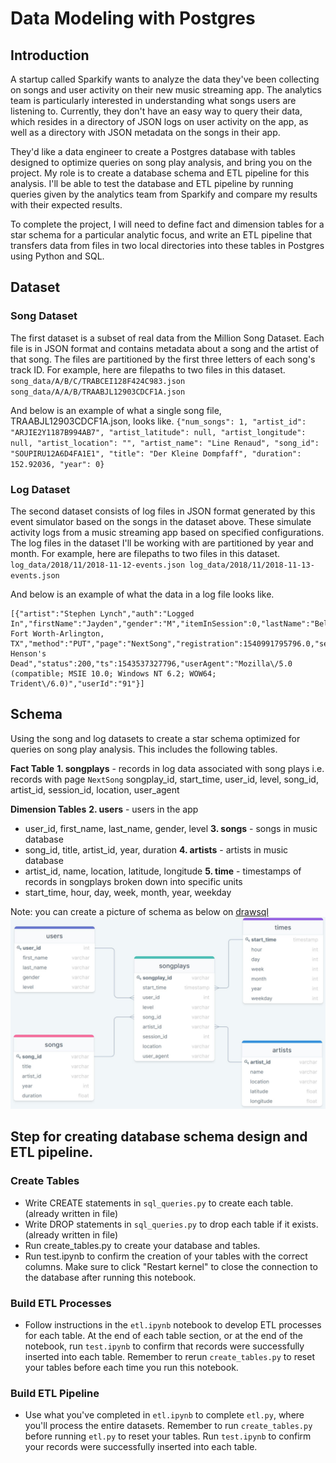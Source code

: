# Data Modeling with Postgres

## Introduction
A startup called Sparkify wants to analyze the data they've been collecting on songs and user activity on their new music streaming app. The analytics team is particularly interested in understanding what songs users are listening to. Currently, they don't have an easy way to query their data, which resides in a directory of JSON logs on user activity on the app, as well as a directory with JSON metadata on the songs in their app.

They'd like a data engineer to create a Postgres database with tables designed to optimize queries on song play analysis, and bring you on the project. My role is to create a database schema and ETL pipeline for this analysis. I'll be able to test the database and ETL pipeline by running queries given by the analytics team from Sparkify and compare my results with their expected results.

To complete the project, I will need to define fact and dimension tables for a star schema for a particular analytic focus, and write an ETL pipeline that transfers data from files in two local directories into these tables in Postgres using Python and SQL.


## Dataset
### Song Dataset
The first dataset is a subset of real data from the Million Song Dataset. Each file is in JSON format and contains metadata about a song and the artist of that song. The files are partitioned by the first three letters of each song's track ID. For example, here are filepaths to two files in this dataset.
``
song_data/A/B/C/TRABCEI128F424C983.json
song_data/A/A/B/TRAABJL12903CDCF1A.json
``

And below is an example of what a single song file, TRAABJL12903CDCF1A.json, looks like.
``
{"num_songs": 1, "artist_id": "ARJIE2Y1187B994AB7", "artist_latitude": null, "artist_longitude": null, "artist_location": "", "artist_name": "Line Renaud", "song_id": "SOUPIRU12A6D4FA1E1", "title": "Der Kleine Dompfaff", "duration": 152.92036, "year": 0}
``


### Log Dataset
The second dataset consists of log files in JSON format generated by this event simulator based on the songs in the dataset above. These simulate activity logs from a music streaming app based on specified configurations. The log files in the dataset I'll be working with are partitioned by year and month. For example, here are filepaths to two files in this dataset.
``
log_data/2018/11/2018-11-12-events.json
log_data/2018/11/2018-11-13-events.json
``

And below is an example of what the data in a log file looks like.
```
[{"artist":"Stephen Lynch","auth":"Logged In","firstName":"Jayden","gender":"M","itemInSession":0,"lastName":"Bell","length":182.85669,"level":"free","location":"Dallas-Fort Worth-Arlington, TX","method":"PUT","page":"NextSong","registration":1540991795796.0,"sessionId":829,"song":"Jim Henson's Dead","status":200,"ts":1543537327796,"userAgent":"Mozilla\/5.0 (compatible; MSIE 10.0; Windows NT 6.2; WOW64; Trident\/6.0)","userId":"91"}]
```


## Schema
Using the song and log datasets to create a star schema optimized for queries on song play analysis. This includes the following tables.

**Fact Table**
**1. songplays** - records in log data associated with song plays i.e. records with page `NextSong`
songplay_id, start_time, user_id, level, song_id, artist_id, session_id, location, user_agent

**Dimension Tables**
**2. users** - users in the app
- user_id, first_name, last_name, gender, level
**3. songs** - songs in music database
- song_id, title, artist_id, year, duration
**4. artists** - artists in music database
- artist_id, name, location, latitude, longitude
**5. time** - timestamps of records in songplays broken down into specific units
- start_time, hour, day, week, month, year, weekday

Note: you can create a picture of schema as below on [drawsql](https://drawsql.app/)
![](sparkify_schema.jpg)


## Step for creating database schema design and ETL pipeline.

### Create Tables
- Write CREATE statements in `sql_queries.py` to create each table. (already written in file)
- Write DROP statements in `sql_queries.py` to drop each table if it exists. (already written in file)
- Run create_tables.py to create your database and tables.
- Run test.ipynb to confirm the creation of your tables with the correct columns. Make sure to click "Restart kernel" to close the connection to the database after running this notebook.

### Build ETL Processes
- Follow instructions in the `etl.ipynb` notebook to develop ETL processes for each table. At the end of each table section, or at the end of the notebook, run `test.ipynb` to confirm that records were successfully inserted into each table. Remember to rerun `create_tables.py` to reset your tables before each time you run this notebook.

### Build ETL Pipeline
- Use what you've completed in `etl.ipynb` to complete `etl.py`, where you'll process the entire datasets. Remember to run `create_tables.py` before running `etl.py` to reset your tables. Run `test.ipynb` to confirm your records were successfully inserted into each table.
